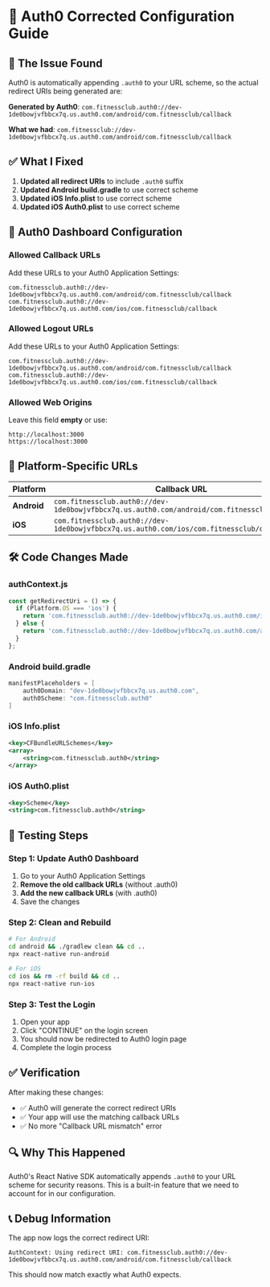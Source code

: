 # 🔧 **Auth0 Corrected Configuration Guide**

## 🚨 **The Issue Found**

Auth0 is automatically appending `.auth0` to your URL scheme, so the actual redirect URIs being generated are:

**Generated by Auth0**: `com.fitnessclub.auth0://dev-1de0bowjvfbbcx7q.us.auth0.com/android/com.fitnessclub/callback`

**What we had**: `com.fitnessclub://dev-1de0bowjvfbbcx7q.us.auth0.com/android/com.fitnessclub/callback`

## ✅ **What I Fixed**

1. **Updated all redirect URIs** to include `.auth0` suffix
2. **Updated Android build.gradle** to use correct scheme
3. **Updated iOS Info.plist** to use correct scheme
4. **Updated iOS Auth0.plist** to use correct scheme

## 🔧 **Auth0 Dashboard Configuration**

### **Allowed Callback URLs**
Add these URLs to your Auth0 Application Settings:

```
com.fitnessclub.auth0://dev-1de0bowjvfbbcx7q.us.auth0.com/android/com.fitnessclub/callback
com.fitnessclub.auth0://dev-1de0bowjvfbbcx7q.us.auth0.com/ios/com.fitnessclub/callback
```

### **Allowed Logout URLs**
Add these URLs to your Auth0 Application Settings:

```
com.fitnessclub.auth0://dev-1de0bowjvfbbcx7q.us.auth0.com/android/com.fitnessclub/callback
com.fitnessclub.auth0://dev-1de0bowjvfbbcx7q.us.auth0.com/ios/com.fitnessclub/callback
```

### **Allowed Web Origins**
Leave this field **empty** or use:
```
http://localhost:3000
https://localhost:3000
```

## 📱 **Platform-Specific URLs**

| Platform | Callback URL |
|----------|--------------|
| **Android** | `com.fitnessclub.auth0://dev-1de0bowjvfbbcx7q.us.auth0.com/android/com.fitnessclub/callback` |
| **iOS** | `com.fitnessclub.auth0://dev-1de0bowjvfbbcx7q.us.auth0.com/ios/com.fitnessclub/callback` |

## 🛠️ **Code Changes Made**

### **authContext.js**
```javascript
const getRedirectUri = () => {
  if (Platform.OS === 'ios') {
    return 'com.fitnessclub.auth0://dev-1de0bowjvfbbcx7q.us.auth0.com/ios/com.fitnessclub/callback';
  } else {
    return 'com.fitnessclub.auth0://dev-1de0bowjvfbbcx7q.us.auth0.com/android/com.fitnessclub/callback';
  }
};
```

### **Android build.gradle**
```gradle
manifestPlaceholders = [
    auth0Domain: "dev-1de0bowjvfbbcx7q.us.auth0.com",
    auth0Scheme: "com.fitnessclub.auth0"
]
```

### **iOS Info.plist**
```xml
<key>CFBundleURLSchemes</key>
<array>
    <string>com.fitnessclub.auth0</string>
</array>
```

### **iOS Auth0.plist**
```xml
<key>Scheme</key>
<string>com.fitnessclub.auth0</string>
```

## 🧪 **Testing Steps**

### **Step 1: Update Auth0 Dashboard**
1. Go to your Auth0 Application Settings
2. **Remove the old callback URLs** (without .auth0)
3. **Add the new callback URLs** (with .auth0)
4. Save the changes

### **Step 2: Clean and Rebuild**
```bash
# For Android
cd android && ./gradlew clean && cd ..
npx react-native run-android

# For iOS
cd ios && rm -rf build && cd ..
npx react-native run-ios
```

### **Step 3: Test the Login**
1. Open your app
2. Click "CONTINUE" on the login screen
3. You should now be redirected to Auth0 login page
4. Complete the login process

## ✅ **Verification**

After making these changes:
- ✅ Auth0 will generate the correct redirect URIs
- ✅ Your app will use the matching callback URLs
- ✅ No more "Callback URL mismatch" error

## 🔍 **Why This Happened**

Auth0's React Native SDK automatically appends `.auth0` to your URL scheme for security reasons. This is a built-in feature that we need to account for in our configuration.

## 📞 **Debug Information**

The app now logs the correct redirect URI:
```
AuthContext: Using redirect URI: com.fitnessclub.auth0://dev-1de0bowjvfbbcx7q.us.auth0.com/android/com.fitnessclub/callback
```

This should now match exactly what Auth0 expects.
